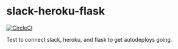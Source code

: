 # slack-heroku-flask

[![CircleCI](https://circleci.com/gh/loggs/slack-heroku-flask.svg?style=shield)](https://circleci.com/gh/loggs/slack-heroku-flask)

Test to connect slack, heroku, and flask to get autodeploys going. 
